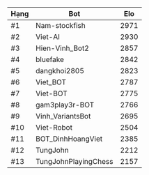Hạng|Bot|Elo
---|---|---
#1|Nam-stockfish|2971
#2|Viet-AI|2930
#3|Hien-Vinh_Bot2|2857
#4|bluefake|2842
#5|dangkhoi2805|2823
#6|Viet_BOT|2787
#7|Viet-BOT|2775
#8|gam3play3r-BOT|2766
#9|Vinh_VariantsBot|2695
#10|Viet-Robot|2504
#11|BOT_DinhHoangViet|2385
#12|TungJohn|2212
#13|TungJohnPlayingChess|2157
